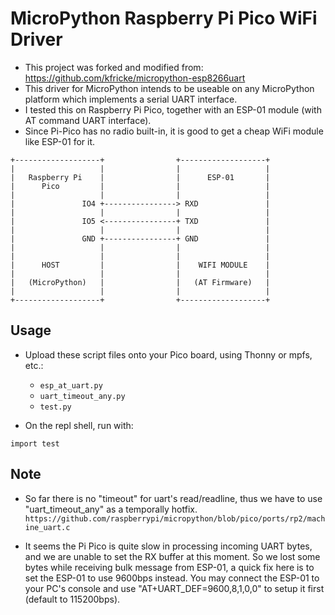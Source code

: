 # MicroPython Raspberry Pi Pico WiFi Driver

- This project was forked and modified from: https://github.com/kfricke/micropython-esp8266uart
- This driver for MicroPython intends to be useable on any MicroPython platform which implements a serial UART interface.
- I tested this on Raspberry Pi Pico, together with an ESP-01 module (with AT command UART interface).
- Since Pi-Pico has no radio built-in, it is good to get a cheap WiFi module like ESP-01 for it.

```
+-------------------+                +-------------------+
|                   |                |                   |
|   Raspberry Pi    |                |      ESP-01       |
|      Pico         |                |                   |
|                   |                |                   |
|               IO4 +----------------> RXD               |
|                   |                |                   |
|               IO5 <----------------+ TXD               |
|                   |                |                   |
|               GND +----------------+ GND               |
|                   |                |                   |
|                   |                |                   |
|      HOST         |                |    WIFI MODULE    |
|                   |                |                   |
|   (MicroPython)   |                |   (AT Firmware)   |
|                   |                |                   |
+-------------------+                +-------------------+
```

## Usage

- Upload these script files onto your Pico board, using Thonny or mpfs, etc.:
    - `esp_at_uart.py`
    - `uart_timeout_any.py`
    - `test.py`

- On the repl shell, run with:

```
import test
```

## Note

- So far there is no "timeout" for uart's read/readline, thus we have to use "uart_timeout_any" as a temporally hotfix. `https://github.com/raspberrypi/micropython/blob/pico/ports/rp2/machine_uart.c`

- It seems the Pi Pico is quite slow in processing incoming UART bytes, and we are unable to set the RX buffer at this moment. So we lost some bytes while receiving bulk message from ESP-01, a quick fix here is to set the ESP-01 to use 9600bps instead. You may connect the ESP-01 to your PC's console and use "AT+UART_DEF=9600,8,1,0,0" to setup it first (default to 115200bps).




